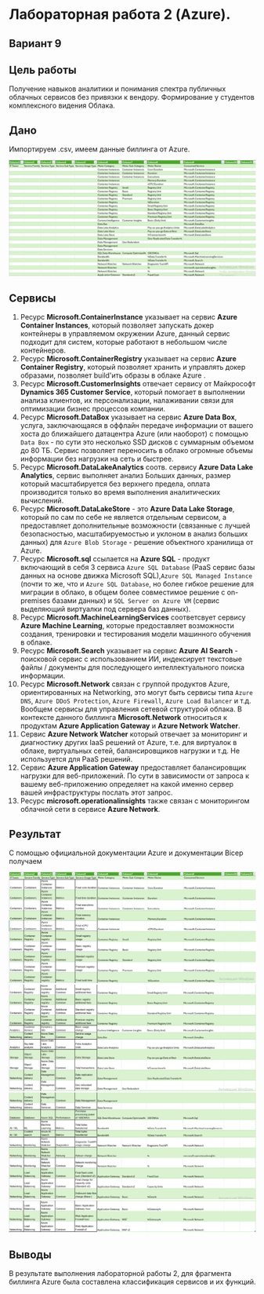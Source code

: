 # Лабораторная работа 2 (Azure). 
## Вариант 9

## Цель работы
Получение навыков аналитики и понимания спектра публичных облачных сервисов без привязки к вендору. Формирование у студентов комплексного видения Облака. 

## Дано

Импортируем .csv, имеем данные биллинга от Azure.

![image](inpCloud2.PNG)


## Сервисы

1. Ресурс **Microsoft.ContainerInstance** указывает на сервис **Azure Container Instances**, который позволяет запускать докер контейнеры в управляемом окружении Azure, данный сервис подходит для систем, которые работают в небольшом числе контейнеров.
2. Ресурс **Microsoft.ContainerRegistry** указывает на сервис **Azure Container Registry**, который позволяет хранить и управлять докер образами, позволяет build'ить образы в облаке Azure .
3. Ресурс **Microsoft.CustomerInsights** отвечает сервису от Майкрософт **Dynamics 365 Customer Service**, который помогает в выполнении анализа клиентов, их персонализации, налаживании связи для оптимизации бизнес процессов компании.
4. Ресурс **Microsoft.DataBox** указывает на сервис **Azure Data Box**, услуга, заключающаяся в оффлайн передаче информации от вашего хоста до ближайшего датацентра Azure (или наоборот) с помощью `Data Box` - по сути это несколько SSD дисков с суммарным объемом до 80 ТБ. Сервис позволяет переносить в облако огромные объемы информации без нагрузки на сеть и быстрее.
5. Ресурс **Microsoft.DataLakeAnalytics** соотв. сервису **Azure Data Lake Analytics**, сервис выполняет анализ Больших данных, размер который масштабируется без верхнего предела, оплата производится только во время выполнения аналитических вычислений.
6. Ресурс **Microsoft.DataLakeStore** - это **Azure Data Lake Storage**, который по сам по себе не является отдельным сервисом, а предоставляет дополнительные возможности (связанные с лучшей безопасностью, масштабируемостью и уклоном в анализ больших данных) для `Azure Blob Storage` - решение объектного хранилища от Azure.
7. Ресурс **Microsoft.sql** ссылается на **Azure SQL** - продукт включающий в себя 3 сервиса `Azure SQL Database` (PaaS сервис базы данных на основе движка Microsoft SQL),`Azure SQL Managed Instance` (почти то же, что и `Azure SQL Database`, но более гибкое решение для миграции в облако, в общем более совместимое решение с on-premises базами данных) и `SQL Server on Azure VM` (сервис выделяющий виртуалки под сервера баз данных).
8. Ресурс **Microsoft.MachineLearningServices** соответсвует сервису **Azure Machine Learning**, которые предоставляет возможности создания, тренировки и тестирования модели машинного обучения в облаке. 
9. Ресурс **Microsoft.Search** указывает на сервис **Azure AI Search** - поисковой сервис с использованием ИИ, индексирует текстовые файлы / документы для последующего интеллектуального поиска информации.  
10. Ресурс **Microsoft.Network** связан с группой продуктов Azure, ориентированных на Networking, это могут быть сервисы типа `Azure DNS`, `Azure DDoS Protection`, `Azure Firewall`, `Azure Load Balancer` и т.д. Вообщем сервисы для управления сетевой структурой облака. В контексте данного биллинга **Microsoft.Network** относиться к продуктам **Azure Application Gateway** и **Azure Network Watcher**.
11. Сервис **Azure Network Watcher** который отвечает за мониторинг и диагностику других IaaS решений от Azure, т.е. для виртуалок в облаке, виртуальных сетей, балансировщиков нагрузки и т.д. Не используется для PaaS решений.
12. Сервис **Azure Application Gateway** предоставляет балансировщик нагрузки для веб-приложений. По сути в зависимости от запроса к вашему веб-приложению определяет на какой именно сервер вашей инфраструктуры послать этот запрос. 
13. Ресурс **microsoft.operationalinsights** также связан с мониторингом облачной сети в сервисе **Azure Network**.

## Результат
С помощью официальной документации Azure и документации Bicep получаем

![image](outCloud2_1.PNG)
![image](outCloud2_2.PNG)
![image](outCloud2_3.PNG)
![image](outCloud2_4.PNG)


## Выводы
В результате выполнения лабораторной работы 2, для фрагмента биллинга Azure была составлена классификация сервисов и их функций.
